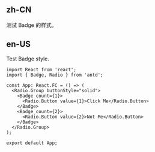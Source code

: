 ## zh-CN

测试 Badge 的样式。

## en-US

Test Badge style.
```tsx
import React from 'react';
import { Badge, Radio } from 'antd';

const App: React.FC = () => (
  <Radio.Group buttonStyle="solid">
    <Badge count={1}>
      <Radio.Button value={1}>Click Me</Radio.Button>
    </Badge>
    <Badge count={2}>
      <Radio.Button value={2}>Not Me</Radio.Button>
    </Badge>
  </Radio.Group>
);

export default App;
```
